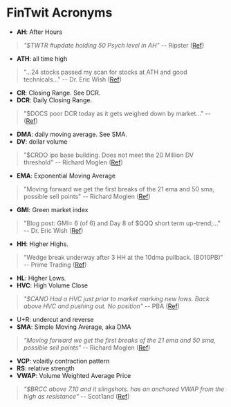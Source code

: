 # FinTwit Acronyms

- **AH**: After Hours
> *"$TWTR #update holding 50 Psych level in AH"* -- Ripster (<a href="https://twitter.com/ripster47/status/1511087742595174401">Ref</a>)
- **ATH**: all time high
> "...24 stocks passed my scan for stocks at ATH and good technicals..." -- Dr. Eric Wish (<a href="https://twitter.com/WishingWealth/status/1512234143693910028">Ref</a>)
- **CR**: Closing Range. See DCR.
- **DCR**: Daily Closing Range.
> "$DOCS poor DCR today as it gets weighed down by market..." --  (<a href="https://twitter.com/GregDuncan_/status/1491950603513258004">Ref</a>)
- **DMA**: daily moving average. See SMA.
- **DV**: dollar volume
> "$CRDO ipo base building. Does not meet the 20 Million DV threshold" -- Richard Moglen (<a href="https://twitter.com/RichardMoglen/status/1508246352173539332">Ref</a>)
- **EMA**: Exponential Moving Average
>"Moving forward we get the first breaks of the 21 ema and 50 sma, possible sell points" -- Richard Moglen (<a href="https://twitter.com/RichardMoglen/status/1510278237229924363">Ref</a>)
- **GMI**: Green market index
> "Blog post: GMI= 6 (of 6) and Day 8 of $QQQ short term up-trend;..." -- Dr. Eric Wish (<a href="https://twitter.com/WishingWealth/status/1509229563733291008">Ref</a>)
- **HH**: Higher Highs.
> "Wedge break underway after 3 HH at the 10dma pullback. (BO10PB)" -- Prime Trading (<a href="https://twitter.com/PrimeTrading_/status/1499147153490464770">Ref</a>)
- **HL**: Higher Lows.
- **HVC**: High Volume Close
> *"$CANO Had a HVC just prior to market marking new lows. Back above HVC and pushing out. No position"* -- PBA (<a href="https://twitter.com/801010athlete/status/1508861150435454980">Ref</a>)
- U+R: undercut and reverse
- **SMA**: Simple Moving Average, aka DMA
> *"Moving forward we get the first breaks of the 21 ema and 50 sma, possible sell points"* -- Richard Moglen (<a href="https://twitter.com/RichardMoglen/status/1510278237229924363">Ref</a>)
- **VCP**: volaitly contraction pattern
- **RS**: relative strength
- **VWAP**: Volume Weighted Average Price
> *"$BRCC above 7.10 and it slingshots. has an anchored VWAP from the high as resistance"* -- Scot1and (<a href="https://twitter.com/Scot1andT/status/1506293242089947145">Ref</a>)
